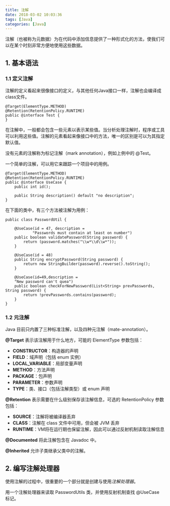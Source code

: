 ```yaml
---
title: 注解
date: 2018-03-02 10:03:36
tags: [Java]
categories: [Java]
---
```


注解（也被称为元数据）为在代码中添加信息提供了一种形式化的方法，使我们可以在某个时刻非常方便地使用这些数据。

## 1. 基本语法

### 1.1 定义注解

注解的定义看起来很像接口的定义，与其他任何Java接口一样，注解也会编译成class文件。

```
@Target(ElementType.METHOD)
@Retention(RetentionPolicy.RUNTIME)
public @interface Test {
}
```

在注解中，一般都会包含一些元素以表示某些值。当分析处理注解时，程序或工具可以利用这些值。注解的元素看起来像接口中的方法，唯一的区别是可以为其指定默认值。

没有元素的注解称为标记注解（mark annotation），例如上例中的 @Test。

一个简单的注解，可以用它来跟踪一个项目中的用例。

```
@Target(ElementType.METHOD)
@Retention(RetentionPolicy.RUNTIME)
public @interface UseCase {
    public int id();

    public String description() default "no description";
}
```

在下面的类中，有三个方法被注解为用例：

```
public class PasswordUtil {

    @UseCase(id = 47, description =
            "Passwords must contain at least on number")
    public boolean validatePassword(String password) {
        return (password.matches("\\w*\\d\\w*"));
    }

    @UseCase(id = 48)
    public String encryptPassword(String password) {
        return new StringBuilder(password).reverse().toString();
    }

    @UseCase(id=49,description =
    "New password can't quea")
    public boolean checkForNewPassword(List<String> prevPasswords, String password) {
        return !prevPasswords.contains(password);
    }
}
```

### 1.2 元注解

Java 目前只内置了三种标准注解，以及四种元注解（mate-annotation）。


**@Target** 表示该注解用于什么地方，可能的 ElementType 参数包括：

* **CONSTRUCTOR**：构造器的声明
* **FIELD**：域声明（包括 enum 实例）
* **LOCAL_VARIABLE**：局部变量声明
* **METHOD**：方法声明
* **PACKAGE**：包声明
* **PARAMETER**：参数声明
* **TYPE**：类、接口（包括注解类型）或 enum 声明

**@Retention** 表示需要在什么级别保存该注解信息，可选的 RetentionPolicy 参数包括：

* **SOURCE**：注解将被编译器丢弃
* **CLASS**：注解在 class 文件中可用，但会被 JVM 丢弃
* **RUNTIME**：VM将在运行期也保留注解，因此可以通过反射机制读取注解信息 


**@Documented** 将此注解包含在 Javadoc 中。

**@Inherited** 允许子类继承父类中的注解。

## 2. 编写注解处理器

使用注解的过程中，很重要的一个部分就是创建与使用*注解处理器*。

用一个注解处理器来读取 PasswordUtils 类，并使用反射机制查找 @UseCase 标记。


